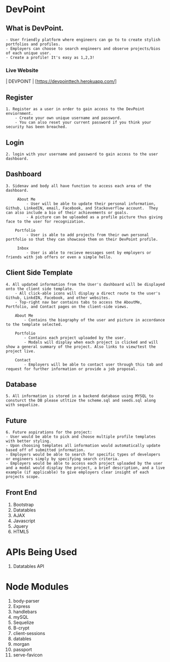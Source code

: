 # DevPoint  

## What is DevPoint.
	- User friendly platform where engineers can go to to create stylish portfolios and profiles.
	- Employers can choose to search engineers and observe projects/bios of each unique user.
	- Create a profile! It's easy as 1,2,3!

### Live Website 
|   DEVPOINT     |     [https://devpointtech.herokuapp.com/]

## Register

	1. Register as a user in order to gain access to the DevPoint enviornment.
	    - Create your own unique username and password. 
	    - You can also reset your current password if you think your security has been breached.  

## Login

	2. login with your username and password to gain access to the user dashboard.

## Dashboard

	3. Sidenav and body all have function to access each area of the dashboard.
	
		 About Me
			 - User will be able to update their personal information, Github, LinkedIN, email, Facebook, and Stackoverflow account.  They can also include a bio of their achievements or goals. 
			 - A picture can be uploaded as a profile picture thus giving face to the user for recognization.
			 
		Portfolio 
			 - User is able to add projects from their own personal portfolio so that they can showcase them on their DevPoint profile.
			 
	   	 Inbox
			 - User is able to recieve messages sent by employers or friends with job offers or even a simple hello.

## Client Side Template
	4. All updated information from the User's dashboard will be displayed onto the client side template.
		- All click-able icons will display a direct route to the user's Github, LinkdIN, Facebook, and other websites.
		- Top-right nav bar contains tabs to access the AboutMe, Portfolio, and Contact pages on the client-side views.
		
		About Me
			- Contains the biography of the user and picture in accordance to the template selected.
				
		Portfolio
			- Contains each project uploaded by the user.	
			- Modals will display when each project is clicked and will show a general summary of the project. Also links to view/test the project live.
				
		Contact
			- Employers will be able to contact user through this tab and request for further information or provide a job proposal.

## Database

    5. All information is stored in a backend database using MYSQL to consturct the DB please utltize the scheme.sql and seeds.sql along with sequelize.

## Future

    6. Future aspirations for the project: 
	- User would be able to pick and choose multiple profile templates with better styling.  
	- Upon choosing templates all information would automatically update based off of submitted information.	
	- Employers would be able to search for specific types of developers or engineers simply by specifying search criteria. 
	- Employers would be able to access each project uploaded by the user and a modal would display the project, a brief description, and a live example (if applicable) to give employers clear insight of each projects scope.

## Front End

1. Bootstrap
2. Datatables
3. AJAX
4. Javascript
5. Jquery
6. HTML5

# APIs Being Used 
1. Datatables API

# Node Modules
1. body-parser
2. Express
3. handlebars
4. mySQL
5. Sequelize
6. B-crypt
7. client-sessions
8. datables
9. morgan
10. passport
11. serve-favicon

